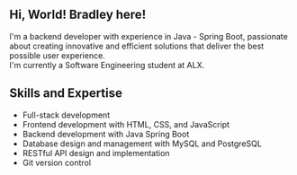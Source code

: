 
## Hi, World! Bradley here!

I'm a backend developer with experience in Java - Spring Boot, passionate about creating innovative and efficient solutions that deliver the best possible user experience.  
I'm currently a Software Engineering student at ALX.

## Skills and Expertise

- Full-stack development
- Frontend development with HTML, CSS, and JavaScript
- Backend development with Java Spring Boot
- Database design and management with MySQL and PostgreSQL
- RESTful API design and implementation
- Git version control
